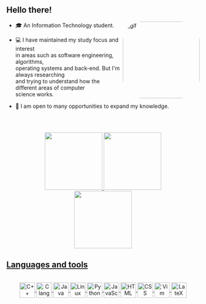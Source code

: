 
## Hello there!

<img align="right" alt="gif" height="200" style="border-radius:50px;" src="https://cdn.dribbble.com/users/102974/screenshots/1974070/media/52c444f0346954a393ac94ca4c0b9016.gif">

<div align="left">
  
- 🎓 An Information Technology student. <br> 

- 💻 I have maintained my study focus and interest <br>
in areas such as software engineering, algorithms, <br>
operating systems and back-end. But I'm always researching <br>
and trying to understand how the different areas of computer <br>
science works. <br>

- 🧠 I am open to many opportunities to expand my knowledge.
</div>
<br>


##

<div align="center">
  <a href="https://github.com/ciceropaulino">
  <img height="150em" src="https://github-readme-stats.vercel.app/api?username=ciceropaulino&show_icons=true&include_all_commits=true&count_private=true"/>
  <img height="150em" src="http://github-readme-streak-stats.herokuapp.com?user=ciceropaulino"/>
</div>
<div align="center">
  <img height="150em" src="https://github-readme-stats.vercel.app/api/top-langs/?username=ciceropaulino&&layout=compact&langs_count=7"/>
</div>

 ## Languages and tools
  
<div align="center" style="display: inline_block"><br>
  <img align="center" alt="C++" height="40" width="40" src="https://cdn.jsdelivr.net/gh/devicons/devicon/icons/cplusplus/cplusplus-plain.svg">
  <img align="center" alt="C language" height="40" width="40" src="https://cdn.jsdelivr.net/gh/devicons/devicon/icons/c/c-plain.svg">
  <img align="center" alt="Java" height="40" width="40" src="https://cdn.jsdelivr.net/gh/devicons/devicon/icons/java/java-original.svg" />
  <img align="center" alt="Linux" height="40" width="40" src="https://cdn.jsdelivr.net/gh/devicons/devicon/icons/linux/linux-plain.svg">
  <img align="center" alt="Python" height="40" width="40" src="https://cdn.jsdelivr.net/gh/devicons/devicon/icons/python/python-plain.svg">
  <img align="center" alt="JavaScript" height="40" width="40" src="https://cdn.jsdelivr.net/gh/devicons/devicon/icons/javascript/javascript-plain.svg">
  <img align="center" alt="HTML" height="40" width="40" src="https://cdn.jsdelivr.net/gh/devicons/devicon/icons/html5/html5-plain.svg">
  <img align="center" alt="CSS" height="40" width="40" src="https://cdn.jsdelivr.net/gh/devicons/devicon/icons/css3/css3-plain.svg">
  <img align="center" alt="Vim" height="40" width="40" src="https://cdn.jsdelivr.net/gh/devicons/devicon/icons/vim/vim-plain.svg">
  <img align="center" alt="LateX" height="40" width="40" src="https://cdn.jsdelivr.net/gh/devicons/devicon/icons/latex/latex-original.svg">
</div>

##
